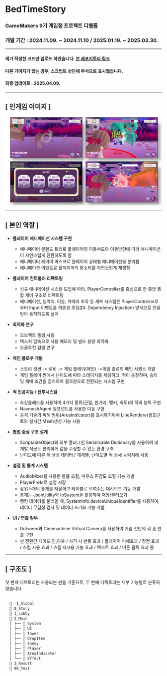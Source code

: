 # BedTimeStory
### GameMakers 9기 게임잼 프로젝트 디벨롭
### 개발 기간 : 2024.11.09. ~ 2024.11.10 / 2025.01.19. ~ 2025.03.30.
----
#### 제가 작성한 코드만 업로드 하였습니다. [본 레포지토리 링크](https://github.com/PakaDopa/BedTimeStory)
#### 다른 기여자가 있는 경우, 스크립트 상단에 주석으로 표시했습니다. 
#### 최종 업데이트 : 2025.04.09.
---
## [ 인게임 이미지 ]

![인게임이미지](./BedTimeStoryInGameImage.png)


---
## [ 본인 역할 ]
- **플레이어 애니메이션 시스템 구현**
  - 애니메이터 블렌드 트리로 플레이어의 이동속도와 이동방향에 따라 애니메이션이 자연스럽게 전환하도록 함
  - 애니메이터 레이어 마스크로 플레이어 상태별 애니메이션을 분리함
  - 애니메이션 이벤트로 플레이어의 발소리를 자연스럽게 재생함
  
- **플레이어 컨트롤러 리팩토링**
  - 신규 애니메이션 시스템 도입에 따라, PlayerController를 중심으로 한 중앙 통합 제어 구조로 리팩토링
  - 애니메이션, 능력치, 이동, 카메라 조작 등 세부 시스템은 PlayerController로부터 Input 이벤트를 의존성 주입(DI: Dependency Injection) 방식으로 전달받아 동작하도록 설계
    
- **최적화 연구**
  - 오브젝트 풀링 사용
  - 텍스처 압축으로 사용 메모리 및 빌드 용량 최적화
  - 오클루전 컬링 연구
    
- **메인 플로우 개발**
  - 스토리 컷씬 -> 로비 -> 게임 플레이(메인) ->게임 종료의 메인 시퀀스 개발
  - 게임 플레이 씬에서 난이도에 따라 스테이지를 세팅하고, 적이 등장하며, 승리 및 패배 조건을 감지하여 결과창으로 전환되는 시스템 구현

- **적 인공지능 / 전투시스템**
  - 추상클래스를 사용하여 4가지 종류(근접, 원거리, 탱커, 속도)의 적의 능력 구현
  - NavmeshAgent 컴포넌트를 사용한 이동 구현
  - 공격 기술의 피해 범위(AreaIndicator)를 표시하기위해 LineRenderer컴포넌트와 실시간 Mesh생성 기능 사용

- **협업 중심 구조 설계**
  - ScriptableObject와 외부 플러그인 Serializable Dictionary를 사용하여 비개발 직군도 편리하게 값을 수정할 수 있는 환경 구축
  - 난이도에 따른 적 생성 데이터 / 개체별, 난이도별 적 상세 능력치에 사용
    
- **설정 및 통계 시스템**
  - AudioMixer를 사용한 볼륨 조절, 마우스 민감도 조절 기능 개발
  - PlayerPrefs로 설정 저장
  - 상위 5개의 통계를 저장하고 테이블로 보여주는 대시보드 기능 개발
  - 통계는 JsonUtility와 IoSystem을 활용하여 저장/불러오기
  - 랭킹 데이터를 불러올 때, SystemInfo.deviceUniqueIdentifier를 사용하여, 데이터 무결성 검사 및 데이터 초기화 기능 개발

- **UI / 연출 일부**
  - Dotween과 Cinemachine Virtual Camera를 사용하여 게임 전반의 각 종 연출 구현 
  - 씬 전환간 페이드 인,아웃 / 사격 시 반동 효과 / 플레이어 피해효과 / 장전 효과 / 스킬 사용 효과 / 스킬 재사용 가능 효과 / 텍스트 효과 / 버튼 클릭 효과 등

---
## [ 구조도 ]
첫 번째 디렉토리는 사용되는 씬을 기준으로, 두 번째 디렉토리는 세부 기능별로 분류하였습니다.

<pre><code>
  📁 -1_Global
  📁 0_Story
  📁 1_Lobby
  📁 2_Main
  │ ├── 📁 System
  │ ├── 📁 UI
  │ ├── 📁 Tower
  │ ├── 📁 DropItem
  │ ├── 📁 Enemy
  │ ├── 📁 Player
  │ ├── 📁 AreaIndicator
  │ └── 📁 Effect
  📁 3_Result
  📁 99_Test
  </code></pre>
